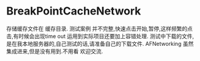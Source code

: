 # BreakPointCacheNetwork
存储缓存文件在 缓存目录.
测试案例 并不完整,快速点击开始,暂停,这样频繁的点击,有时候会出现time out 运用到实际项目还要加上容错处理.
测试中下载的文件,是在我本地服务器的,自己测试的话,请准备自己的下载文件.
AFNetworking 虽然集成进来,但是没有用到.不用看
欢迎交流.
